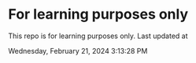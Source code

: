 # For learning purposes only
This repo is for learning purposes only.
Last updated at

Wednesday, February 21, 2024 3:13:28 PM

